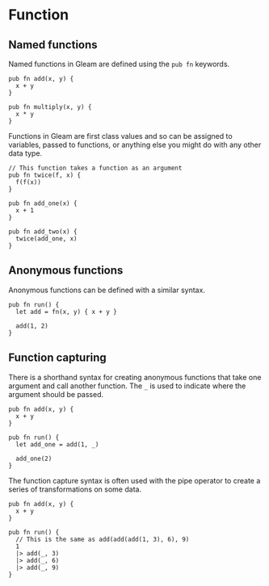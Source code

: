 # Function

## Named functions

Named functions in Gleam are defined using the `pub fn` keywords.

```rust,noplaypen
pub fn add(x, y) {
  x + y
}

pub fn multiply(x, y) {
  x * y
}
```

Functions in Gleam are first class values and so can be assigned to variables,
passed to functions, or anything else you might do with any other data type.

```rust,noplaypen
// This function takes a function as an argument
pub fn twice(f, x) {
  f(f(x))
}

pub fn add_one(x) {
  x + 1
}

pub fn add_two(x) {
  twice(add_one, x)
}
```

## Anonymous functions

Anonymous functions can be defined with a similar syntax.

```rust,noplaypen
pub fn run() {
  let add = fn(x, y) { x + y }

  add(1, 2)
}
```

## Function capturing

There is a shorthand syntax for creating anonymous functions that take one
argument and call another function. The `_` is used to indicate where the
argument should be passed.

```rust,noplaypen
pub fn add(x, y) {
  x + y
}

pub fn run() {
  let add_one = add(1, _)

  add_one(2)
}
```

The function capture syntax is often used with the pipe operator to create
a series of transformations on some data.

```rust,noplaypen
pub fn add(x, y) {
  x + y
}

pub fn run() {
  // This is the same as add(add(add(1, 3), 6), 9)
  1
  |> add(_, 3)
  |> add(_, 6)
  |> add(_, 9)
}
```
